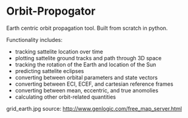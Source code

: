 # Orbit-Propogator
Earth centric orbit propagation tool. Built from scratch in python.

Functionality includes:
 - tracking sattelite location over time
 - plotting sattelite ground tracks and path through 3D space
 - tracking the rotation of the Earth and location of the Sun
 - predicting sattelite eclipses
 - converting between orbital parameters and state vectors
 - converting between ECI, ECEF, and cartesian reference frames
 - converting between mean, eccentric, and true anomolies
 - calculating other orbit-related quantities

grid_earth.jpg source: http://www.genlogic.com/free_map_server.html
